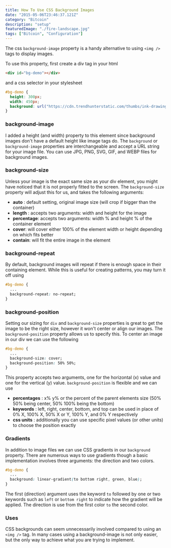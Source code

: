 ```yaml
---
title: How To Use CSS Background Images
date: "2015-05-06T23:46:37.121Z"
category: "Bitcoin"
description: "setup"
featuredImage: "./fire-landscape.jpg"
tags: ["Bitcoin", "Configuration"]
---
```


The css `background-image` property is a handy alternative to using `<img />` tags to display images.

To use this property, first create a div tag in your html

```html
<div id="bg-demo"></div>
```

and a css selector in your stylesheet

```css
#bg-demo {
  height: 300px;
  width: 450px;
  background: url("https://cdn.trendhunterstatic.com/thumbs/ink-drawings.jpeg");
}
```

### background-image

I added a height (and width) property to this element since background images don't have a default height like image tags do. The `background` or `background-image` properties are interchangeable and accept a URL string for your image file. You can use JPG, PNG, SVG, GIF, and WEBP files for background images.

### background-size

Unless your image is the exact same size as your div element, you might have noticed that it is not properly fitted to the screen. The `background-size` property will adjust this for us, and takes the following arguments:

- **auto** : default setting, original image size (will crop if bigger than the container)
- **length** : accepts two arguments: width and height for the image
- **percentage**: accepts two arguments: width % and height % of the container element
- **cover**: will cover either 100% of the element width or height depending on which fits better
- **contain**: will fit the entire image in the element

### background-repeat

By default, background images will repeat if there is enough space in their containing element. While this is useful for creating patterns, you may turn it off using

```css
#bg-demo {
  ... 
  background-repeat: no-repeat;
}
```

### background-position

Setting our sizing for `div` and `background-size` properties is great to get the image to be the right size, however it won't center or align our images. The `background-position` property allows us to specify this. To center an image in our div we can use the following

```css
#bg-demo {
  ... 
  background-size: cover;
  background-position: 50% 50%;
}
```

This property accepts two arguments, one for the horizontal (x) value and one for the vertical (y) value. `background-position` is flexible and we can use

- **percentages** : x% y% or the percent of the parent elements size (50% 50% being center, 50% 100% being the bottom)
- **keywords** : left, right, center, bottom, and top can be used in place of 0% X, 100% X, 50% X or Y, 100% Y, and 0% Y respectively
- **css units** : additionally you can use specific pixel values (or other units) to choose the position exactly

### Gradients

In addition to image files we can use CSS gradients in our `background` property. There are numerous ways to use gradients though a basic implementation involves three arguments: the direction and two colors.

```css
#bg-demo {
  ... 
  background: linear-gradient(to bottom right, green, blue);
}
```

The first (direction) argument uses the keyword `to` followed by one or two keywords such as `left` or `bottom right` to indicate how the gradient will be applied. The direction is use from the first color `to` the second color.

### Uses
  
CSS backgrounds can seem unnecessarily involved compared to using an `<img />` tag. In many cases using a background-image is not only easier, but the only way to achieve what you are trying to implement.